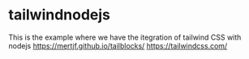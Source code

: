# tailwindnodejs
This is the example where we have the itegration of tailwind CSS with nodejs
https://mertjf.github.io/tailblocks/
https://tailwindcss.com/

